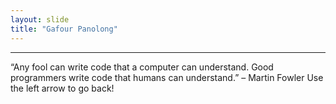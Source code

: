 ```yaml
---
layout: slide
title: "Gafour Panolong"
---
```

_______________
“Any fool can write code that a computer can understand. Good programmers write code that humans can understand.” – Martin Fowler
Use the left arrow to go back!
